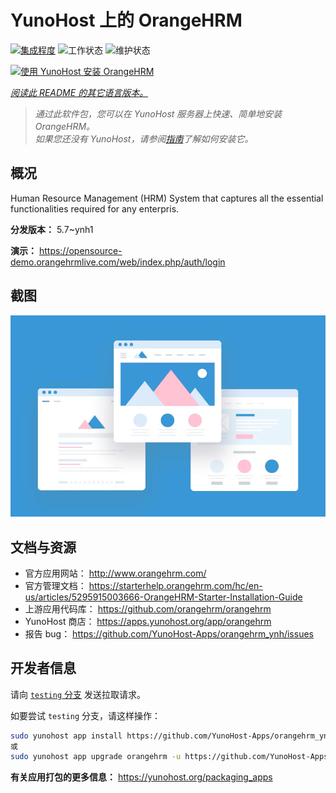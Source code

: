 <!--
注意：此 README 由 <https://github.com/YunoHost/apps/tree/master/tools/readme_generator> 自动生成
请勿手动编辑。
-->

# YunoHost 上的 OrangeHRM

[![集成程度](https://apps.yunohost.org/badge/integration/orangehrm)](https://ci-apps.yunohost.org/ci/apps/orangehrm/)
![工作状态](https://apps.yunohost.org/badge/state/orangehrm)
![维护状态](https://apps.yunohost.org/badge/maintained/orangehrm)

[![使用 YunoHost 安装 OrangeHRM](https://install-app.yunohost.org/install-with-yunohost.svg)](https://install-app.yunohost.org/?app=orangehrm)

*[阅读此 README 的其它语言版本。](./ALL_README.md)*

> *通过此软件包，您可以在 YunoHost 服务器上快速、简单地安装 OrangeHRM。*  
> *如果您还没有 YunoHost，请参阅[指南](https://yunohost.org/install)了解如何安装它。*

## 概况

Human Resource Management (HRM) System that captures all the essential functionalities required for any enterpris.


**分发版本：** 5.7~ynh1

**演示：** <https://opensource-demo.orangehrmlive.com/web/index.php/auth/login>

## 截图

![OrangeHRM 的截图](./doc/screenshots/example.jpg)

## 文档与资源

- 官方应用网站： <http://www.orangehrm.com/>
- 官方管理文档： <https://starterhelp.orangehrm.com/hc/en-us/articles/5295915003666-OrangeHRM-Starter-Installation-Guide>
- 上游应用代码库： <https://github.com/orangehrm/orangehrm>
- YunoHost 商店： <https://apps.yunohost.org/app/orangehrm>
- 报告 bug： <https://github.com/YunoHost-Apps/orangehrm_ynh/issues>

## 开发者信息

请向 [`testing` 分支](https://github.com/YunoHost-Apps/orangehrm_ynh/tree/testing) 发送拉取请求。

如要尝试 `testing` 分支，请这样操作：

```bash
sudo yunohost app install https://github.com/YunoHost-Apps/orangehrm_ynh/tree/testing --debug
或
sudo yunohost app upgrade orangehrm -u https://github.com/YunoHost-Apps/orangehrm_ynh/tree/testing --debug
```

**有关应用打包的更多信息：** <https://yunohost.org/packaging_apps>
